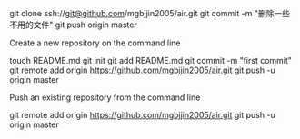 git clone ssh://git@github.com/mgbjjin2005/air.git
git commit -m "删除一些不用的文件"
git push origin master


Create a new repository on the command line

touch README.md
git init
git add README.md
git commit -m "first commit"
git remote add origin https://github.com/mgbjjin2005/air.git
git push -u origin master

Push an existing repository from the command line

git remote add origin https://github.com/mgbjjin2005/air.git
git push -u origin master
